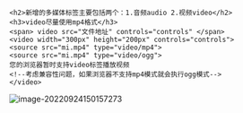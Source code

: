 ```
<h2>新增的多媒体标签主要包括两个：1.音频audio 2.视频video</h2>
<h3>video尽量使用mp4格式</h3>
<span> video src="文件地址" controls="controls" </span>
<video width="300px" height="200px" controls="controls">
<source src="mi.mp4" type="video/mp4">
<source src="mi.mp4" type="video/ogg">
您的浏览器暂时支持video标签播放视频
<!--考虑兼容性问题，如果浏览器不支持mp4模式就会执行ogg模式-->
</video>
```

![image-20220924150157273](https://manv-typora.oss-cn-hangzhou.aliyuncs.com/typora-imgimage-20220924150157273.png)